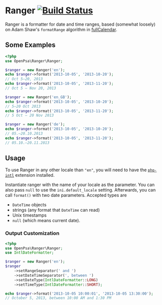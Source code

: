 # Ranger [![Build Status](https://travis-ci.org/flack/ranger.svg?branch=master)](https://travis-ci.org/flack/ranger)
Ranger is a formatter for date and time ranges, based (somewhat loosely) on Adam Shaw's `formatRange` algorithm in [fullCalendar](https://github.com/fullcalendar/fullcalendar).

## Some Examples

```php
<?php
use OpenPsa\Ranger\Ranger;

$ranger = new Ranger('en');
echo $ranger->format('2013-10-05', '2013-10-20');
// Oct 5–20, 2013
echo $ranger->format('2013-10-05', '2013-11-20');
// Oct 5 – Nov 20, 2013

$ranger = new Ranger('en_GB');
echo $ranger->format('2013-10-05', '2013-10-20');
// 5–20 Oct 2013
echo $ranger->format('2013-10-05', '2013-11-20');
// 5 Oct – 20 Nov 2013

$ranger = new Ranger('de');
echo $ranger->format('2013-10-05', '2013-10-20');
// 05.–20.10.2013
echo $ranger->format('2013-10-05', '2013-11-20');
// 05.10.–20.11.2013
```

## Usage

To use Ranger in any other locale than `"en"`, you will need to have the [`php-intl`](http://php.net/manual/en/book.intl.php) extension installed.

Instantiate ranger with the name of your locale as the parameter. You can also pass `null` to use the `ini.default_locale` setting. Afterwards, you can call `format()` with two date parameters. Accepted types are 

 - `DateTime` objects
 - strings (any format that `DateTime` can read)
 - Unix timestamps
 - `null` (which means current date).

### Output Customization

```php
<?php
use OpenPsa\Ranger\Ranger;
use IntlDateFormatter;

$ranger = new Ranger('en');
$ranger
    ->setRangeSeparator(' and ')
    ->setDateTimeSeparator(', between ')
    ->setDateType(IntlDateFormatter::LONG)
    ->setTimeType(IntlDateFormatter::SHORT);

echo $ranger->format('2013-10-05 10:00:01', '2013-10-05 13:30:00');
// October 5, 2013, between 10:00 AM and 1:30 PM
```

